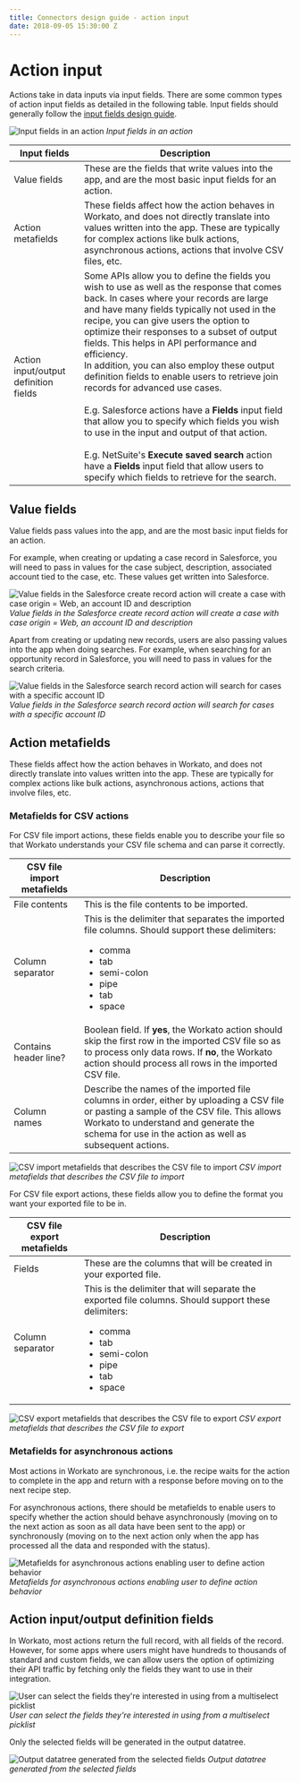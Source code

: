 ```yaml
---
title: Connectors design guide - action input
date: 2018-09-05 15:30:00 Z
---
```


# Action input
Actions take in data inputs via input fields. There are some common types of action input fields as detailed in the following table. Input fields should generally follow the [input fields design guide](/developing-connectors/connectors-design-guide/input-fields-design-guide.md).

![Input fields in an action](/assets/images/connectors-design-guide/action-input-fields.png)
*Input fields in an action*

<table class="unchanged rich-diff-level-one">
  <thead>
    <tr>
        <th width='25%'>Input fields</th>
        <th>Description</th>
    </tr>
  </thead>
  <tbody>
    <tr>
      <td>Value fields</td>
      <td>
      	These are the fields that write values into the app, and are the most basic input fields for an action.
      </td>
    </tr>
    <tr>
      <td>Action metafields</td>
      <td>These fields affect how the action behaves in Workato, and does not directly translate into values written into the app. These are typically for complex actions like bulk actions, asynchronous actions, actions that involve CSV files, etc.
      </td>
    </tr>
    <tr>
      <td>Action input/output definition fields</td>
      <td>
      	Some APIs allow you to define the fields you wish to use as well as the response that comes back. In cases where your records are large and have many fields typically not used in the recipe, you can give users the option to optimize their responses to a subset of output fields. This helps in API performance and efficiency.
      	<br>
      	In addition, you can also employ these output definition fields to enable users to retrieve join records for advanced use cases.
      	<br><br>
      	E.g. Salesforce actions have a <b>Fields</b> input field that allow you to specify which fields you wish to use in the input and output of that action.
      	<br><br>
      	E.g. NetSuite's <b>Execute saved search</b> action have a <b>Fields</b> input field that allow users to specify which fields to retrieve for the search.
      </td>
    </tr>
  </tbody>
</table>

## Value fields
Value fields pass values into the app, and are the most basic input fields for an action.

For example, when creating or updating a case record in Salesforce, you will need to pass in values for the case subject, description, associated account tied to the case, etc. These values get written into Salesforce.

![Value fields in the Salesforce create record action will create a case with case origin = Web, an account ID and description](/assets/images/connectors-design-guide/action-input-value-fields-create.png)
*Value fields in the Salesforce create record action will create a case with case origin = Web, an account ID and description*

Apart from creating or updating new records, users are also passing values into the app when doing searches. For example, when searching for an opportunity record in Salesforce, you will need to pass in values for the search criteria.

![Value fields in the Salesforce search record action will search for cases with a specific account ID](/assets/images/connectors-design-guide/action-input-value-fields-search.png)
*Value fields in the Salesforce search record action will search for cases with a specific account ID*

## Action metafields
These fields affect how the action behaves in Workato, and does not directly translate into values written into the app. These are typically for complex actions like bulk actions, asynchronous actions, actions that involve files, etc.

### Metafields for CSV actions
For CSV file import actions, these fields enable you to describe your file so that Workato understands your CSV file schema and can parse it correctly.

<table class="unchanged rich-diff-level-one">
  <thead>
    <tr>
        <th width='25%'>CSV file import metafields</th>
        <th>Description</th>
    </tr>
  </thead>
  <tbody>
    <tr>
      <td>File contents</td>
      <td>
      	This is the file contents to be imported.
      </td>
    </tr>
    <tr>
      <td>Column separator</td>
      <td>
      	This is the delimiter that separates the imported file columns. Should support these delimiters:
      	<ul>
      	  <li>comma</li>
      	  <li>tab</li>
      	  <li>semi-colon</li>
      	  <li>pipe</li>
      	  <li>tab</li>
      	  <li>space</li>
        </ul>
      </td>
    </tr>
    <tr>
      <td>Contains header line?</td>
      <td>
      	Boolean field. If <b>yes</b>, the Workato action should skip the first row in the imported CSV file so as to process only data rows. If <b>no</b>, the Workato action should process all rows in the imported CSV file.
      </td>
    </tr>
    <tr>
    	<td>Column names</td>
    	<td>
    		Describe the names of the imported file columns in order, either by uploading a CSV file or pasting a sample of the CSV file. This allows Workato to understand and generate the schema for use in the action as well as subsequent actions.
    	</td>
    </tr>
  </tbody>
</table>

![CSV import metafields that describes the CSV file to import](/assets/images/connectors-design-guide/csv-import-action-metafields.png)
*CSV import metafields that describes the CSV file to import*

For CSV file export actions, these fields allow you to define the format you want your exported file to be in.

<table class="unchanged rich-diff-level-one">
  <thead>
    <tr>
        <th width='25%'>CSV file export metafields</th>
        <th>Description</th>
    </tr>
  </thead>
  <tbody>
    <tr>
      <td>Fields</td>
      <td>
      	These are the columns that will be created in your exported file.
      </td>
    </tr>
    <tr>
      <td>Column separator</td>
      <td>
      	This is the delimiter that will separate the exported file columns. Should support these delimiters:
      	<ul>
      	  <li>comma</li>
      	  <li>tab</li>
      	  <li>semi-colon</li>
      	  <li>pipe</li>
      	  <li>tab</li>
      	  <li>space</li>
        </ul>
      </td>
    </tr>
  </tbody>
</table>

![CSV export metafields that describes the CSV file to export](/assets/images/connectors-design-guide/csv-export-action-metafields.png)
*CSV export metafields that describes the CSV file to export*

### Metafields for asynchronous actions
Most actions in Workato are synchronous, i.e. the recipe waits for the action to complete in the app and return with a response before moving on to the next recipe step.

For asynchronous actions, there should be metafields to enable users to specify whether the action should behave asynchronously (moving on to the next action as soon as all data have been sent to the app) or synchronously (moving on to the next action only when the app has processed all the data and responded with the status).

![Metafields for asynchronous actions enabling user to define action behavior](/assets/images/connectors-design-guide/metafields-for-bulk-actions.png)
*Metafields for asynchronous actions enabling user to define action behavior*

## Action input/output definition fields
In Workato, most actions return the full record, with all fields of the record. However, for some apps where users might have hundreds to thousands of standard and custom fields, we can allow users the option of optimizing their API traffic by fetching only the fields they want to use in their integration.

![User can select the fields they're interested in using from a multiselect picklist](/assets/images/connectors-design-guide/output-fields-definition.gif)
*User can select the fields they're interested in using from a multiselect picklist*

Only the selected fields will be generated in the output datatree.

![Output datatree generated from the selected fields](/assets/images/connectors-design-guide/optimized-output-datatree.png)
*Output datatree generated from the selected fields*
